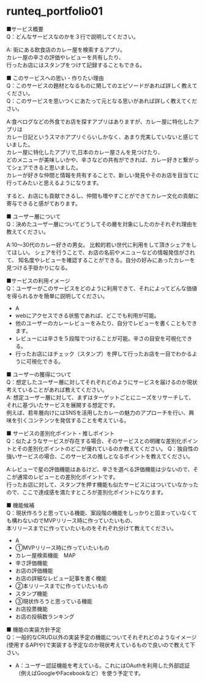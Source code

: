 # runteq_portfolio01

■サービス概要  
Q：どんなサービスなのかを３行で説明してください。

A: 街にある飲食店のカレー屋を検索するアプリ。  
カレー屋の辛さの評価やレビューを共有したり、  
行ったお店にはスタンプをつけて記録することもできる。

■ このサービスへの思い・作りたい理由  
Q：このサービスの題材となるものに関してのエピソードがあれば詳しく教えてください。  
Q：このサービスを思いつくにあたって元となる思いがあれば詳しく教えてください。  

A:食べログなどの外食でお店を探すアプリはありますが、カレー屋に特化したアプリは  
カレー日記というスマホアプリぐらいしかなく、あまり充実していないと感じていました。  
カレー屋に特化したアプリで,日本のカレー屋さんを見つけたり、  
どのメニューが美味しいかや、辛さなどの共有ができれば、カレー好きと繋がってシェアできると思いました。  
カレーが好きな仲間と情報を共有することで、新しい発見やそのお店を目当てに行ってみたいと思えるようになります。

すると、お店にも貢献できるし、仲間も増やすことができてカレー文化の貢献に寄与できると感がております。


■ ユーザー層について  
Q：決めたユーザー層についてどうしてその層を対象にしたのかそれぞれ理由を教えてください。

A:10〜30代のカレー好きの男女。
  比較的若い世代に利用をして頂きシェアをしてほしい。
シェアを行うことで、お店の名前やメニューなどの情報発信がされて、
知名度やレビューを確認することができる。自分の好みにあったカレーを
見つける手掛かりになる。

■サービスの利用イメージ  
Q：ユーザーがこのサービスをどのように利用できて、それによってどんな価値を得られるかを簡単に説明してください。

- A
- webにアクセスできる状態であれば、どこでも利用が可能。
- 他のユーザーのカレーレビューをみたり、自分でレビューを書くこともできます。
- レビューには辛さを５段階でつけることが可能。辛さの目安を可視化できる。
- 行ったお店にはチェック（スタンプ）を押して行ったお店を一目でわかるように可視化できる。


■ ユーザーの獲得について  
Q：想定したユーザー層に対してそれぞれどのようにサービスを届けるのか現状考えていることがあれば教えてください。  
A: 想定ユーザー層に対して、まずはターゲットごとにニーズをリサーチして、それに基づいたサービスを展開する想定です。  
例えば、若年層向けにはSNSを活用したカレーの魅力のアプローチを行い、興味を引くコンテンツを発信することを考えている。


■ サービスの差別化ポイント・推しポイント  
Q：似たようなサービスが存在する場合、そのサービスとの明確な差別化ポイントとその差別化ポイントのどこが優れているのか教えてください。
Q：独自性の強いサービスの場合、このサービスの推しとなるポイントを教えてください。

A:レビューで星の評価機能はあるけど、辛さを選べる評価機能は少ないので、そこが通常のレビューとの差別化ポイントです。  
行ったお店に対して、スタンプを押す機能も似たサービスにはついていなかったので、ここで達成感を満たすところが差別化ポイントになります。


■ 機能候補  
Q：現状作ろうと思っている機能、案段階の機能をしっかりと固まっていなくても構わないのでMVPリリース時に作っていたいもの、  
本リリースまでに作っていたいものをそれぞれ分けて教えてください。

- A
- ①MVPリリース時に作っていたいもの
- カレー屋検索機能　MAP
- 辛さ評価機能
- お店の評価機能
- お店の詳細なレビュー記事を書く機能
- ②本リリースまでに作っていたいもの
- スタンプ機能
- ③現状作ろうと思っている機能
- お店投票機能
- お店の投稿数ランキング

■ 機能の実装方針予定  
Q：一般的なCRUD以外の実装予定の機能についてそれぞれどのようなイメージ(使用するAPIや)で実装する予定なのか現状考えているもので良いので教えて下さい。
- A：ユーザー認証機能を考えている。これにはOAuthを利用した外部認証（例えばGoogleやFacebookなど）を使う予定です。

